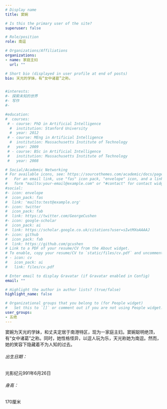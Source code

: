 ```yaml
---
# Display name
title: 窦婉

# Is this the primary user of the site?
superuser: false

# Role/position
role: 南逗

# Organizations/Affiliations
organizations:
- name: 家庭主妇
  url: ""

# Short bio (displayed in user profile at end of posts)
bio: 天光的学妹，有“女中诸葛”之称。


#interests:
#- 探索未知的世界
#- 写作
#- 

#education:
#  courses:
 # - course: PhD in Artificial Intelligence
  #  institution: Stanford University
  #  year: 2012
 # - course: MEng in Artificial Intelligence
  #  institution: Massachusetts Institute of Technology
 #   year: 2009
 # - course: BSc in Artificial Intelligence
 #   institution: Massachusetts Institute of Technology
 #   year: 2008

# Social/Academic Networking
# For available icons, see: https://sourcethemes.com/academic/docs/page-builder/#icons
#   For an email link, use "fas" icon pack, "envelope" icon, and a link in the
#   form "mailto:your-email@example.com" or "#contact" for contact widget.
#social:
#- icon: envelope
#  icon_pack: fas
#  link: 'mailto:test@example.org'
#- icon: twitter
#  icon_pack: fab
#  link: https://twitter.com/GeorgeCushen
#- icon: google-scholar
#  icon_pack: ai
#  link: https://scholar.google.co.uk/citations?user=sIwtMXoAAAAJ
#- icon: github
#  icon_pack: fab
#  link: https://github.com/gcushen
# Link to a PDF of your resume/CV from the About widget.
# To enable, copy your resume/CV to `static/files/cv.pdf` and uncomment the lines below.
# - icon: cv
#   icon_pack: ai
#   link: files/cv.pdf

# Enter email to display Gravatar (if Gravatar enabled in Config)
email: ""

# Highlight the author in author lists? (true/false)
highlight_name: false

# Organizational groups that you belong to (for People widget)
#   Set this to `[]` or comment out if you are not using People widget.
user_groups:
- 五绝
---
```


窦婉为天光的学妹，和丈夫定居于南港特区，现为一家庭主妇。窦婉聪明绝顶，有“女中诸葛”之称。同时，她性格怪异，以逗人玩为乐，天光称她为南逗。然而，她的笑容下隐藏着不为人知的过去。



###### 出生日期：

光影纪元991年6月26日

###### 身高：

170厘米

